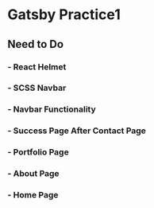 # Gatsby Practice1

## Need to Do

### - React Helmet

### - SCSS Navbar

### - Navbar Functionality

### - Success Page After Contact Page

### - Portfolio Page

### - About Page

### - Home Page
